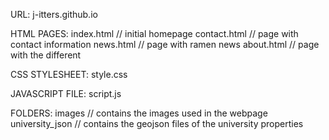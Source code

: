 URL: j-itters.github.io

HTML PAGES:
index.html          // initial homepage
contact.html        // page with contact information
news.html           // page with ramen news
about.html          // page with the different 

CSS STYLESHEET:
style.css

JAVASCRIPT FILE:
script.js

FOLDERS:
images            // contains the images used in the webpage
university_json   // contains the geojson files of the university properties
